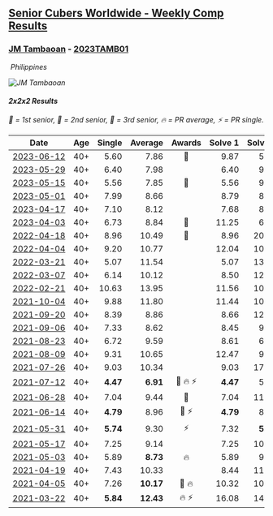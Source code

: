 <style>table {white-space: nowrap;}</style>
<link rel="stylesheet" type="text/css" href="/scw-comp/css/flags.css" />

## [Senior Cubers Worldwide - Weekly Comp Results](/scw-comp/results/)
### [JM Tambaoan](README.md) - [2023TAMB01](https://www.worldcubeassociation.org/persons/2023TAMB01?event=222)

<i class="flag flag-PH" />&nbsp;Philippines

![JM Tambaoan](1681359750.png)

#### 2x2x2 Results

<span style="white-space: nowrap;">🥇 = 1st senior</span>, <span style="white-space: nowrap;">🥈 = 2nd senior</span>, <span style="white-space: nowrap;">🥉 = 3rd senior</span>, <span style="white-space: nowrap;">🔥 = PR average</span>, <span style="white-space: nowrap;">⚡ = PR single</span>.

| Date | Age | Single | Average | Awards | Solve 1 | Solve 2 | Solve 3 | Solve 4 | Solve 5 | Video |
| :--: | :--: | --: | --: | :--: | --: | --: | --: | --: | --: | :-- |
| [2023-06-12](../../results/2023-06-12/222.md) | 40+ | 5.60 | 7.86 | 🥈 | 9.87 | 5.60 | 6.73 | 8.01 | 8.84 | [Desktop](https://www.facebook.com/events/2098018943739146/permalink/2103920426482331) / [Mobile](https://m.facebook.com/events/2098018943739146?view=permalink&id=2103920426482331) |
| [2023-05-29](../../results/2023-05-29/222.md) | 40+ | 6.40 | 7.98 |  | 6.40 | 9.41 | 7.40 | 12.40 | 7.12 | [Desktop](https://www.facebook.com/events/199553879662923/permalink/204428159175495) / [Mobile](https://m.facebook.com/events/199553879662923?view=permalink&id=204428159175495) |
| [2023-05-15](../../results/2023-05-15/222.md) | 40+ | 5.56 | 7.85 | 🥉 | 5.56 | 9.05 | 9.00 | 7.89 | 6.67 | [Desktop](https://www.facebook.com/events/943848890264789/permalink/949392286377116) / [Mobile](https://m.facebook.com/events/943848890264789?view=permalink&id=949392286377116) |
| [2023-05-01](../../results/2023-05-01/222.md) | 40+ | 7.99 | 8.66 |  | 8.79 | 8.54 | 11.60 | 7.99 | 8.64 | [Desktop](https://www.facebook.com/events/751816416413742/permalink/756373162624734) / [Mobile](https://m.facebook.com/events/751816416413742?view=permalink&id=756373162624734) |
| [2023-04-17](../../results/2023-04-17/222.md) | 40+ | 7.10 | 8.12 |  | 7.68 | 8.80 | 7.10 | 7.96 | 8.71 | [Desktop](https://www.facebook.com/events/786804792820217/permalink/791556439011719) / [Mobile](https://m.facebook.com/events/786804792820217?view=permalink&id=791556439011719) |
| [2023-04-03](../../results/2023-04-03/222.md) | 40+ | 6.73 | 8.84 | 🥉 | 11.25 | 6.73 | 7.60 | 11.99 | 7.68 | [Desktop](https://www.facebook.com/events/542929047949179/permalink/544478547794229) / [Mobile](https://m.facebook.com/events/542929047949179?view=permalink&id=544478547794229) |
| [2022-04-18](../../results/2022-04-18/222.md) | 40+ | 8.96 | 10.49 | 🥉 | 8.96 | 20.52 | 13.16 | 9.24 | 9.07 | [Desktop](https://www.facebook.com/events/558832345492635/permalink/565890368120166) / [Mobile](https://m.facebook.com/events/558832345492635?view=permalink&id=565890368120166) |
| [2022-04-04](../../results/2022-04-04/222.md) | 40+ | 9.20 | 10.77 |  | 12.04 | 10.49 | 11.81 | 9.20 | 10.02 | [Desktop](https://www.facebook.com/events/655069328915915/permalink/657958388627009) / [Mobile](https://m.facebook.com/events/655069328915915?view=permalink&id=657958388627009) |
| [2022-03-21](../../results/2022-03-21/222.md) | 40+ | 5.07 | 11.54 |  | 5.07 | 13.36 | 12.20 | 9.69 | 12.72 | [Desktop](https://www.facebook.com/events/1418360898645376/permalink/1426128344535298) / [Mobile](https://m.facebook.com/events/1418360898645376?view=permalink&id=1426128344535298) |
| [2022-03-07](../../results/2022-03-07/222.md) | 40+ | 6.14 | 10.12 |  | 8.50 | 12.53 | 9.68 | 6.14 | 12.17 | [Desktop](https://www.facebook.com/events/543808583529148/permalink/548389193071087) / [Mobile](https://m.facebook.com/events/543808583529148?view=permalink&id=548389193071087) |
| [2022-02-21](../../results/2022-02-21/222.md) | 40+ | 10.63 | 13.95 |  | 11.56 | 10.63 | 11.65 | 24.36 | 18.64 | [Desktop](https://www.facebook.com/events/509549287201075/permalink/512907953531875) / [Mobile](https://m.facebook.com/events/509549287201075?view=permalink&id=512907953531875) |
| [2021-10-04](../../results/2021-10-04/222.md) | 40+ | 9.88 | 11.80 |  | 11.44 | 10.04 | 9.88 | 13.92 | 23.90 | [Desktop](https://www.facebook.com/events/1102565390277531/permalink/1111277919406278) / [Mobile](https://m.facebook.com/events/1102565390277531?view=permalink&id=1111277919406278) |
| [2021-09-20](../../results/2021-09-20/222.md) | 40+ | 8.39 | 8.86 |  | 8.66 | 12.00 | 8.39 | 9.31 | 8.61 | [Desktop](https://www.facebook.com/events/836337370416586/permalink/844631486253841) / [Mobile](https://m.facebook.com/events/836337370416586?view=permalink&id=844631486253841) |
| [2021-09-06](../../results/2021-09-06/222.md) | 40+ | 7.33 | 8.62 |  | 8.45 | 9.42 | 7.33 | 7.99 | 14.68 | [Desktop](https://www.facebook.com/events/208105634636421/permalink/216449993801985) / [Mobile](https://m.facebook.com/events/208105634636421?view=permalink&id=216449993801985) |
| [2021-08-23](../../results/2021-08-23/222.md) | 40+ | 6.72 | 9.59 |  | 8.61 | 6.72 | 13.07 | 14.20 | 7.09 | [Desktop](https://www.facebook.com/events/799005364067137/permalink/814919165809090) / [Mobile](https://m.facebook.com/events/799005364067137?view=permalink&id=814919165809090) |
| [2021-08-09](../../results/2021-08-09/222.md) | 40+ | 9.31 | 10.65 |  | 12.47 | 9.99 | 12.39 | 9.56 | 9.31 | [Desktop](https://www.facebook.com/events/799005364067137/permalink/806616366639370) / [Mobile](https://m.facebook.com/events/799005364067137?view=permalink&id=806616366639370) |
| [2021-07-26](../../results/2021-07-26/222.md) | 40+ | 9.03 | 10.34 |  | 9.03 | 17.15 | 10.39 | 11.09 | 9.55 | [Desktop](https://www.facebook.com/events/345405150546336/permalink/354072123012972) / [Mobile](https://m.facebook.com/events/345405150546336?view=permalink&id=354072123012972) |
| [2021-07-12](../../results/2021-07-12/222.md) | 40+ | **4.47** | **6.91** | 🥈 🔥 ⚡ | **4.47** | 5.40 | 10.98 | 6.57 | 8.75 | [Desktop](https://www.facebook.com/events/511699716713156/permalink/519002625982865) / [Mobile](https://m.facebook.com/events/511699716713156?view=permalink&id=519002625982865) |
| [2021-06-28](../../results/2021-06-28/222.md) | 40+ | 7.04 | 9.44 | 🥉 | 7.04 | 11.44 | 9.52 | 8.84 | 9.96 | [Desktop](https://www.facebook.com/events/849999075950147/permalink/860301088253279) / [Mobile](https://m.facebook.com/events/849999075950147?view=permalink&id=860301088253279) |
| [2021-06-14](../../results/2021-06-14/222.md) | 40+ | **4.79** | 8.96 | 🥈 ⚡ | **4.79** | 8.15 | 11.00 | 7.72 | 14.31 | [Desktop](https://www.facebook.com/events/318989363128881/permalink/326658702361947) / [Mobile](https://m.facebook.com/events/318989363128881?view=permalink&id=326658702361947) |
| [2021-05-31](../../results/2021-05-31/222.md) | 40+ | **5.74** | 9.30 | ⚡ | 7.32 | **5.74** | 9.36 | 11.23 | 13.39 | [Desktop](https://www.facebook.com/events/477312563557358/permalink/484351006186847) / [Mobile](https://m.facebook.com/events/477312563557358?view=permalink&id=484351006186847) |
| [2021-05-17](../../results/2021-05-17/222.md) | 40+ | 7.25 | 9.14 |  | 7.25 | 10.64 | 9.04 | 8.72 | 9.67 | [Desktop](https://www.facebook.com/events/294093895691078/permalink/301388311628303) / [Mobile](https://m.facebook.com/events/294093895691078?view=permalink&id=301388311628303) |
| [2021-05-03](../../results/2021-05-03/222.md) | 40+ | 5.89 | **8.73** | 🔥 | 5.89 | 9.66 | 6.69 | 14.02 | 9.85 | [Desktop](https://www.facebook.com/events/2542204919406396/permalink/2547749828851905) / [Mobile](https://m.facebook.com/events/2542204919406396?view=permalink&id=2547749828851905) |
| [2021-04-19](../../results/2021-04-19/222.md) | 40+ | 7.43 | 10.33 |  | 8.44 | 11.52 | 14.46 | 11.04 | 7.43 | [Desktop](https://www.facebook.com/events/195346665532379/permalink/199666801767032) / [Mobile](https://m.facebook.com/events/195346665532379?view=permalink&id=199666801767032) |
| [2021-04-05](../../results/2021-04-05/222.md) | 40+ | 7.26 | **10.17** | 🥉 🔥 | 10.32 | 10.59 | 12.72 | 7.26 | 9.61 | [Desktop](https://www.facebook.com/events/486157032419819/permalink/489554628746726) / [Mobile](https://m.facebook.com/events/486157032419819?view=permalink&id=489554628746726) |
| [2021-03-22](../../results/2021-03-22/222.md) | 40+ | **5.84** | **12.43** | 🔥 ⚡ | 16.08 | 14.28 | 11.75 | 11.27 | **5.84** | [Desktop](https://www.facebook.com/events/802754890451423/permalink/805360693524176) / [Mobile](https://m.facebook.com/events/802754890451423?view=permalink&id=805360693524176) |


<!-- Global site tag (gtag.js) - Google Analytics -->
<script async src="https://www.googletagmanager.com/gtag/js?id=UA-86348435-3"></script>
<script>window.dataLayer = window.dataLayer || []; function gtag() {dataLayer.push(arguments);} gtag('js', new Date()); gtag('config', 'UA-86348435-3');</script>
